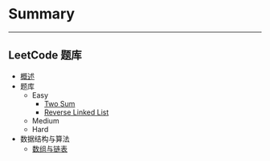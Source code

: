 # Summary
---------
LeetCode 题库
---------

* [概述](README.md)
* 题库
    - Easy
        - [Two Sum](problems/easy/001/README.md)
        - [Reverse Linked List](problems/easy/206/README.md)
    - Medium
    - Hard
* 数据结构与算法
    - [数组与链表](algo/Array/README.md)
